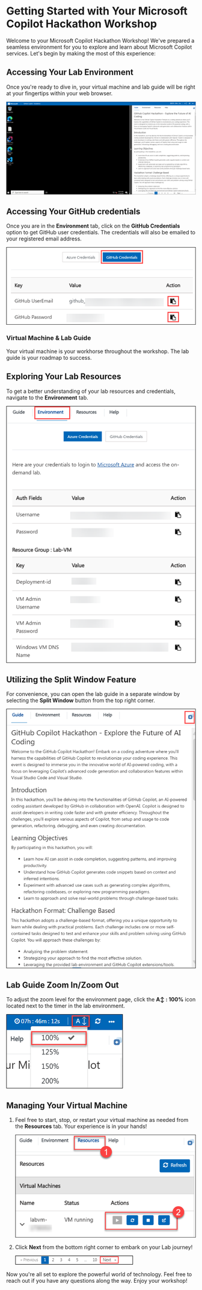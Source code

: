 # Getting Started with Your Microsoft Copilot Hackathon Workshop

Welcome to your Microsoft Copilot Hackathon Workshop! We've prepared a seamless environment for you to explore and learn about Microsoft Copilot services. Let's begin by making the most of this experience:

## Accessing Your Lab Environment

Once you're ready to dive in, your virtual machine and lab guide will be right at your fingertips within your web browser.

![](../../media/GSS1.png)

## Accessing Your GitHub credentials

Once you are in the **Environment** tab, click on the **GitHub Credentials** option to get GitHub user credentials. The credentials will also be emailed to your registered email address.

![](../../media/GSS2.png)

### Virtual Machine & Lab Guide

Your virtual machine is your workhorse throughout the workshop. The lab guide is your roadmap to success.

## Exploring Your Lab Resources

To get a better understanding of your lab resources and credentials, navigate to the **Environment** tab.

![](../../media/GSS3.png)

## Utilizing the Split Window Feature

For convenience, you can open the lab guide in a separate window by selecting the **Split Window** button from the top right corner.

![](../../media/GSS4.png)

## Lab Guide Zoom In/Zoom Out
 
To adjust the zoom level for the environment page, click the **A↕ : 100%** icon located next to the timer in the lab environment.

![](../../media/git-04.png)

## Managing Your Virtual Machine

1. Feel free to start, stop, or restart your virtual machine as needed from the **Resources** tab. Your experience is in your hands!

    ![](../../media/git-05.png)

1. Click **Next** from the bottom right corner to embark on your Lab journey!

    ![](../../media/github-hack-getting-6.png)

Now you're all set to explore the powerful world of technology. Feel free to reach out if you have any questions along the way. Enjoy your workshop!
